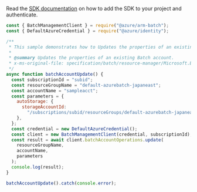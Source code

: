 Read the [SDK documentation](https://github.com/Azure/azure-sdk-for-js/blob/%40azure%2Farm-batch_7.1.1/sdk/batch/arm-batch/README.md) on how to add the SDK to your project and authenticate.

```javascript
const { BatchManagementClient } = require("@azure/arm-batch");
const { DefaultAzureCredential } = require("@azure/identity");

/**
 * This sample demonstrates how to Updates the properties of an existing Batch account.
 *
 * @summary Updates the properties of an existing Batch account.
 * x-ms-original-file: specification/batch/resource-manager/Microsoft.Batch/stable/2022-01-01/examples/BatchAccountUpdate.json
 */
async function batchAccountUpdate() {
  const subscriptionId = "subid";
  const resourceGroupName = "default-azurebatch-japaneast";
  const accountName = "sampleacct";
  const parameters = {
    autoStorage: {
      storageAccountId:
        "/subscriptions/subid/resourceGroups/default-azurebatch-japaneast/providers/Microsoft.Storage/storageAccounts/samplestorage",
    },
  };
  const credential = new DefaultAzureCredential();
  const client = new BatchManagementClient(credential, subscriptionId);
  const result = await client.batchAccountOperations.update(
    resourceGroupName,
    accountName,
    parameters
  );
  console.log(result);
}

batchAccountUpdate().catch(console.error);
```
